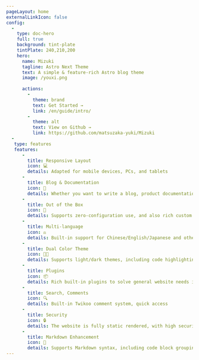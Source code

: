 ```yaml
---
pageLayout: home
externalLinkIcon: false
config:
  -
    type: doc-hero
    full: true
    background: tint-plate
    tintPlate: 240,210,200
    hero:
      name: Mizuki
      tagline: Astro Next Theme
      text: A simple & feature-rich Astro blog theme
      image: /youxi.png
    
      actions:
        -
          theme: brand
          text: Get Started →
          link: /en/guide/intro/
        -
          theme: alt
          text: View on Github →
          link: https://github.com/matsuzaka-yuki/Mizuki
  - 
   type: features
   features:
      -
        title: Responsive Layout
        icon: 💻
        details: Adapted for mobile devices, PCs, and tablets
      -
        title: Blog & Documentation
        icon: 📖
        details: Whether you want to write a blog, product documentation, or both
      -
        title: Out of the Box
        icon: 🚀
        details: Supports zero-configuration use, and also rich custom configurations
      -
        title: Multi-language
        icon: ⚖
        details: Built-in support for Chinese/English/Japanese and other languages
      -
        title: Dual Color Theme
        icon: 👨‍💻
        details: Supports light/dark themes, including code highlighting
      -
        title: Plugins
        icon: 📦
        details: Rich built-in plugins to solve general website needs in one stop
      -
        title: Search, Comments
        icon: 🔍
        details: Built-in Twikoo comment system, quick access
      -
        title: Security
        icon: 🔒
        details: The website is fully static rendered, with high security, and also equipped with global multi-language dynamic translation, which can translate article content
      -
        title: Markdown Enhancement
        icon: 📝
        details: Supports Markdown syntax, including code block grouping, tip containers, task lists, mathematical formulas, code demonstrations, etc.        
---
```

